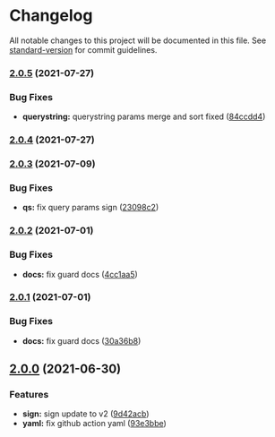 # Changelog

All notable changes to this project will be documented in this file. See [standard-version](https://github.com/conventional-changelog/standard-version) for commit guidelines.

### [2.0.5](https://github.com/tuya/tuya-connector-nodejs/compare/v2.0.4...v2.0.5) (2021-07-27)


### Bug Fixes

* **querystring:** querystring params merge and sort fixed ([84ccdd4](https://github.com/tuya/tuya-connector-nodejs/commit/84ccdd428fe6031e5623a2860909ddfffb0a1cdb))

### [2.0.4](https://github.com/tuya/tuya-connector-nodejs/compare/v2.0.3...v2.0.4) (2021-07-27)

### [2.0.3](https://github.com/tuya/tuya-connector-nodejs/compare/v2.0.2...v2.0.3) (2021-07-09)


### Bug Fixes

* **qs:** fix query params sign ([23098c2](https://github.com/tuya/tuya-connector-nodejs/commit/23098c2a276ac1672772f88e88cb10cd359da7c2))

### [2.0.2](https://github.com/tuya/tuya-connector-nodejs/compare/v2.0.1...v2.0.2) (2021-07-01)


### Bug Fixes

* **docs:** fix guard docs ([4cc1aa5](https://github.com/tuya/tuya-connector-nodejs/commit/4cc1aa50d26f604d65ddadab927bc67ee76eb7df))

### [2.0.1](https://github.com/tuya/tuya-connector-nodejs/compare/v2.0.0...v2.0.1) (2021-07-01)


### Bug Fixes

* **docs:** fix guard docs ([30a36b8](https://github.com/tuya/tuya-connector-nodejs/commit/30a36b8c73d689e4924397ccfabfbcdeca98735b))

## [2.0.0](https://github.com/tuya/tuya-connector-nodejs/compare/v1.0.0...v2.0.0) (2021-06-30)


### Features

* **sign:** sign update to v2 ([9d42acb](https://github.com/tuya/tuya-connector-nodejs/commit/9d42acb88625df663b140639298dce6f00241db4))
* **yaml:** fix github action yaml ([93e3bbe](https://github.com/tuya/tuya-connector-nodejs/commit/93e3bbe0467d7d6cf2e293c7b1f970590a2ceace))
